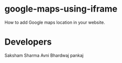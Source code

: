 # google-maps-using-iframe
How to add Google maps location in your website.
# Developers 
Saksham Sharma 
Avni Bhardwaj 
pankaj 
